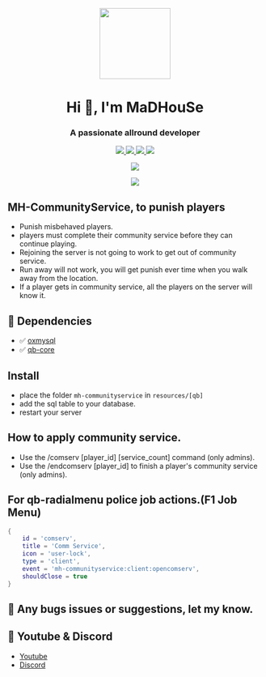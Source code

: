 <p align="center">
    <img width="140" src="https://icons.iconarchive.com/icons/iconarchive/red-orb-alphabet/128/Letter-M-icon.png" />  
    <h1 align="center">Hi 👋, I'm MaDHouSe</h1>
    <h3 align="center">A passionate allround developer </h3>    
</p>

<p align="center">
  <a href="https://github.com/MaDHouSe79/mh-communityservice/issues">
    <img src="https://img.shields.io/github/issues/MaDHouSe79/mh-communityservice"/> 
  </a>
  <a href="https://github.com/MaDHouSe79/mh-communityservice/network/members">
    <img src="https://img.shields.io/github/forks/MaDHouSe79/mh-communityservice"/> 
  </a>  
  <a href="https://github.com/MaDHouSe79/mh-communityservice/stargazers">
    <img src="https://img.shields.io/github/stars/MaDHouSe79/mh-communityservice?color=white"/> 
  </a>
  <a href="https://github.com/MaDHouSe79/mh-communityservice/blob/main/LICENSE">
    <img src="https://img.shields.io/github/license/MaDHouSe79/mh-communityservice?color=black"/> 
  </a>      
</p>

<p align="center">
  <img alig src="https://github-profile-trophy.vercel.app/?username=MaDHouSe79&margin-w=15&column=6" />
</p>

<p align="center">
  <img alig src="https://raw.githubusercontent.com/kamranahmedse/driver.js/master/demo/images/split.png" />
</p>

## MH-CommunityService, to punish players
- Punish misbehaved players.
- players must complete their community service before they can continue playing.
- Rejoining the server is not going to work to get out of community service.
- Run away will not work, you will get punish ever time when you walk away from the location.
- If a player gets in community service, all the players on the server will know it.

## 💪 Dependencies
- ✅ [oxmysql](https://github.com/overextended/oxmysql/releases/tag/v1.9.3)
- ✅ [qb-core](https://github.com/qbcore-framework/qb-core)

## Install
- place the folder `mh-communityservice` in `resources/[qb]`
- add the sql table to your database.
- restart your server

## How to apply community service.
- Use the /comserv [player_id] [service_count] command (only admins).
- Use the /endcomserv [player_id] to finish a player's community service (only admins).


## For qb-radialmenu police job actions.(F1 Job Menu)
```lua
{
    id = 'comserv',
    title = 'Comm Service',
    icon = 'user-lock',
    type = 'client',
    event = 'mh-communityservice:client:opencomserv',
    shouldClose = true
}
```

## 🐞 Any bugs issues or suggestions, let my know.

## 🙈 Youtube & Discord
- [Youtube](https://www.youtube.com/channel/UC6431XeIqHjswry5OYtim0A)
- [Discord](https://discord.gg/cEMSeE9dgS)
